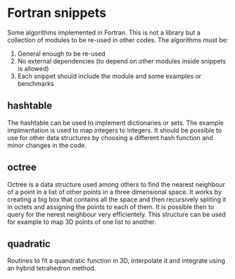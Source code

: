 Fortran snippets
=========================================

Some algorithms implemented in Fortran.
This is not a library but a collection of modules to be re-used in other codes.
The algorithms must be:
 1. General enough to be re-used
 2. No external dependencies (to depend on other modules inside snippets is allowed)
 3. Each snippet should include the module and some examples or benchmarks

hashtable
--------------------------
The hashtable can be used to implement dictionaries or sets.
The example implmentation is used to map integers to integers.
It should be possible to use for other data structures by choosing a different
hash function and minor changes in the code.

octree
--------------------------
Octree is a data structure used among others to find the nearest neighbour of a point
in a list of other points in a three dimensional space. It works by creating a big box
that contains all the space and then recursively spliting it in octets and assigning the
points to each of them.
It is possible then to query for the nerest neighbour very efficientely.
This structure can be used for example to map 3D points of one list to another.

quadratic
--------------------------
Routines to fit a quandratic function in 3D, interpolate it and integrate
using an hybrid tetrahedron method.
